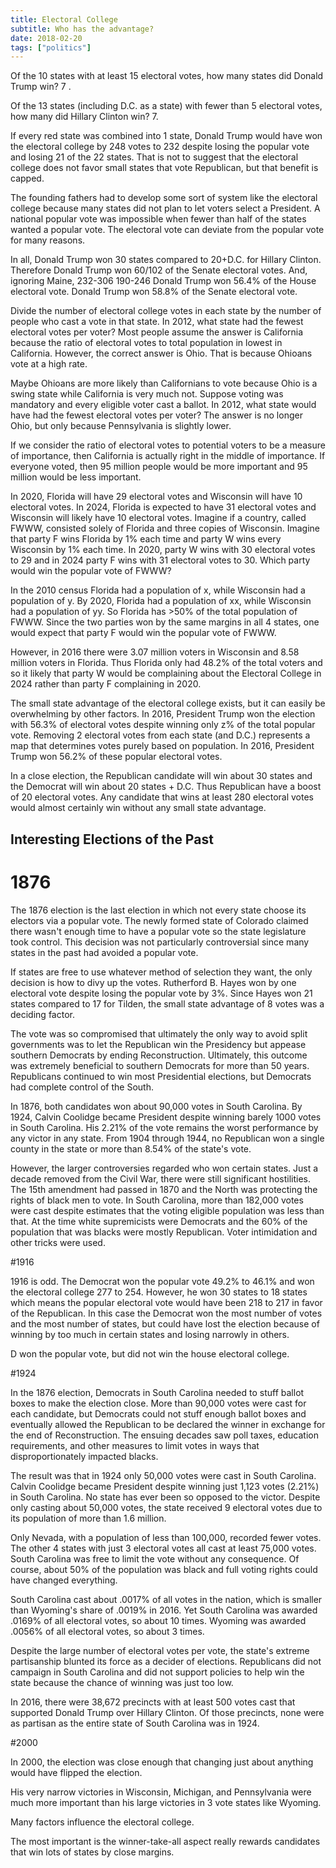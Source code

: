```yaml
---
title: Electoral College
subtitle: Who has the advantage?
date: 2018-02-20
tags: ["politics"]
---
```


Of the 10 states with at least 15 electoral votes, how many states did Donald Trump win? 7 .

Of the 13 states (including D.C. as a state) with fewer than 5 electoral votes, how many did Hillary Clinton win? 7.


If every red state was combined into 1 state, Donald Trump would have won the electoral college by 248 votes to 232 despite losing the popular vote and losing 21 of the 22 states. That is not to suggest that the electoral college does not favor small states that vote Republican, but that benefit is capped.

The founding fathers had to develop some sort of system like the electoral college because many states did not plan to let voters select a President. A national popular vote was impossible when fewer than half of the states wanted a popular vote. The electoral vote can deviate from the popular vote for many reasons.


In all, Donald Trump won 30 states compared to 20+D.C. for Hillary Clinton. Therefore Donald Trump won 60/102 of the Senate electoral votes. And, ignoring Maine,
232-306
190-246
Donald Trump won 56.4% of the House electoral vote.
Donald Trump won 58.8% of the Senate electoral vote.


















Divide the number of electoral college votes in each state by the number of people who cast a vote in that state. In 2012, what state had the fewest electoral votes per voter? Most people assume the answer is California because the ratio of electoral votes to total population in lowest in California. However, the correct answer is Ohio. That is because Ohioans vote at a high rate. 

Maybe Ohioans are more likely than Californians to vote because Ohio is a swing state while California is very much not. Suppose voting was mandatory and every eligible voter cast a ballot. In 2012, what state would have had the fewest electoral votes per voter? The answer is no longer Ohio, but only because Pennsylvania is slightly lower.

If we consider the ratio of electoral votes to potential voters to be a measure of importance, then California is actually right in the middle of importance. If everyone voted, then 95 million people would be more important and 95 million would be less important.

In 2020, Florida will have 29 electoral votes and Wisconsin will have 10 electoral votes. In 2024, Florida is expected to have 31 electoral votes and Wisconsin will likely have 10 electoral votes. Imagine if a country, called FWWW, consisted solely of Florida and three copies of Wisconsin. Imagine that party F wins Florida by 1% each time and party W wins every Wisconsin by 1% each time. In 2020, party W wins with 30 electoral votes to 29 and in 2024 party F wins with 31 electoral votes to 30. Which party would win the popular vote of FWWW?

In the 2010 census Florida had a population of x, while Wisconsin had a population of y. By 2020, Florida had a population of xx, while Wisconsin had a population of yy. So Florida has >50% of the total population of FWWW. Since the two parties won by the same margins in all 4 states, one would expect that party F would win the popular vote of FWWW. 

However, in 2016 there were 3.07 million voters in Wisconsin and 8.58 million voters in Florida. Thus Florida only had 48.2% of the total voters and so it likely that party W would be complaining about the Electoral College in 2024 rather than party F complaining in 2020.

The small state advantage of the electoral college exists, but it can easily be overwhelming by other factors. In 2016, President Trump won the election with 56.3% of electoral votes despite winning only z% of the total popular vote. Removing 2 electoral votes from each state (and D.C.) represents a map that determines votes purely based on population. In 2016, President Trump won 56.2% of these popular electoral votes. 

In a close election, the Republican candidate will win about 30 states and the Democrat will win about 20 states + D.C. Thus Republican have a boost of 20 electoral votes. Any candidate that wins at least 280 electoral votes would almost certainly win without any small state advantage.

## Interesting Elections of the Past

# 1876

The 1876 election is the last election in which not every state choose its electors via a popular vote. The newly formed state of Colorado claimed there wasn't enough time to have a popular vote so the state legislature took control. This decision was not particularly controversial since many states in the past had avoided a popular vote. 

If states are free to use whatever method of selection they want, the only decision is how to divy up the votes. Rutherford B. Hayes won by one electoral vote despite losing the popular vote by 3%. Since Hayes won 21 states compared to 17 for Tilden, the small state advantage of 8 votes was a deciding factor.

The vote was so compromised that ultimately the only way to avoid split governments was to let the Republican win the Presidency but appease southern Democrats by ending Reconstruction. Ultimately, this outcome was extremely beneficial to southern Democrats for more than 50 years. Republicans continued to win most Presidential elections, but Democrats had complete control of the South. 

In 1876, both candidates won about 90,000 votes in South Carolina. By 1924, Calvin Coolidge became President despite winning barely 1000 votes in South Carolina. His 2.21% of the vote remains the worst performance by any victor in any state. From 1904 through 1944, no Republican won a single county in the state or more than 8.54% of the state's vote.

However, the larger controversies regarded who won certain states. Just a decade removed from the Civil War, there were still significant hostilities. The 15th amendment had passed in 1870 and the North was protecting the rights of black men to vote. In South Carolina, more than 182,000 votes were cast despite estimates that the voting eligible population was less than that. At the time white supremicists were Democrats and the 60% of the population that was blacks were mostly Republican. Voter intimidation and other tricks were used. 





#1916

1916 is odd. The Democrat won the popular vote 49.2% to 46.1% and won the electoral college 277 to 254. However, he won 30 states to 18 states which means the popular electoral vote would have been 218 to 217 in favor of the Republican. In this case the Democrat won the most number of votes and the most number of states, but could have lost the election because of winning by too much in certain states and losing narrowly in others.

D won the popular vote, but did not win the house electoral college.


#1924

In the 1876 election, Democrats in South Carolina needed to stuff ballot boxes to make the election close. More than 90,000 votes were cast for each candidate, but Democrats could not stuff enough ballot boxes and eventually allowed the Republican to be declared the winner in exchange for the end of Reconstruction. The ensuing decades saw poll taxes, education requirements, and other measures to limit votes in ways that disproportionately impacted blacks. 

The result was that in 1924 only 50,000 votes were cast in South Carolina. Calvin Coolidge became President despite winning just 1,123 votes (2.21%) in South Carolina. No state has ever been so opposed to the victor. Despite only casting about 50,000 votes, the state received 9 electoral votes due to its population of more than 1.6 million. 

Only Nevada, with a population of less than 100,000, recorded fewer votes. The other 4 states with just 3 electoral votes all cast at least 75,000 votes. South Carolina was free to limit the vote without any consequence. Of course, about 50% of the population was black and full voting rights could have changed everything. 

South Carolina cast about .0017% of all votes in the nation, which is smaller than Wyoming's share of .0019% in 2016. Yet South Carolina was awarded .0169% of all electoral votes, so about 10 times. Wyoming was awarded .0056% of all electoral votes, so about 3 times.

Despite the large number of electoral votes per vote, the state's extreme partisanship blunted its force as a decider of elections. Republicans did not campaign in South Carolina and did not support policies to help win the state because the chance of winning was just too low.

In 2016, there were 38,672 precincts with at least 500 votes cast that supported Donald Trump over Hillary Clinton. Of those precincts, none were as partisan as the entire state of South Carolina was in 1924. 

#2000

In 2000, the election was close enough that changing just about anything would have flipped the election.



His very narrow victories in Wisconsin, Michigan, and Pennsylvania were much more important than his large victories in 3 vote states like Wyoming.

Many factors influence the electoral college.

The most important is the winner-take-all aspect really rewards candidates that win lots of states by close margins.
